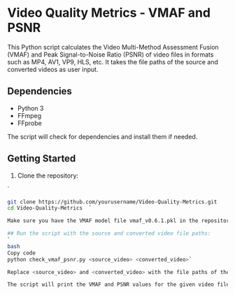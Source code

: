# Video Quality Metrics - VMAF and PSNR

This Python script calculates the Video Multi-Method Assessment Fusion (VMAF) and Peak Signal-to-Noise Ratio (PSNR) of video files in formats such as MP4, AV1, VP9, HLS, etc. It takes the file paths of the source and converted videos as user input.

## Dependencies

- Python 3
- FFmpeg
- FFprobe

The script will check for dependencies and install them if needed.

## Getting Started

1. Clone the repository:

`

```bash
git clone https://github.com/yourusername/Video-Quality-Metrics.git
cd Video-Quality-Metrics  `

Make sure you have the VMAF model file vmaf_v0.6.1.pkl in the repository folder. You can download it from here.

## Run the script with the source and converted video file paths:
`
bash
Copy code
python check_vmaf_psnr.py <source_video> <converted_video>`

Replace <source_video> and <converted_video> with the file paths of the source and converted videos, respectively.

The script will print the VMAF and PSNR values for the given video files.
